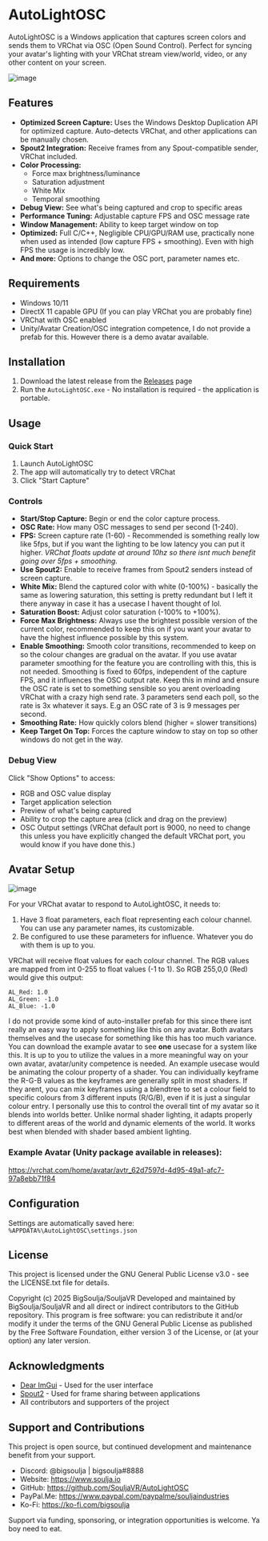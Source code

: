 # AutoLightOSC

AutoLightOSC is a Windows application that captures screen colors and sends them to VRChat via OSC (Open Sound Control). Perfect for syncing your avatar's lighting with your VRChat stream view/world, video, or any other content on your screen.

![image](https://github.com/SouljaVR/AutoLightOSC/blob/master/demo.gif?raw=true)

## Features

- **Optimized Screen Capture:** Uses the Windows Desktop Duplication API for optimized capture. Auto-detects VRChat, and other applications can be manually chosen.
- **Spout2 Integration:** Receive frames from any Spout-compatible sender, VRChat included.
- **Color Processing:**
  - Force max brightness/luminance
  - Saturation adjustment
  - White Mix
  - Temporal smoothing
- **Debug View:** See what's being captured and crop to specific areas
- **Performance Tuning:** Adjustable capture FPS and OSC message rate
- **Window Management:** Ability to keep target window on top
- **Optimized:** Full C/C++, Negligible CPU/GPU/RAM use, practically none when used as intended (low capture FPS + smoothing). Even with high FPS the usage is incredibly low.
- **And more:** Options to change the OSC port, parameter names etc.

## Requirements

- Windows 10/11
- DirectX 11 capable GPU (If you can play VRChat you are probably fine)
- VRChat with OSC enabled
- Unity/Avatar Creation/OSC integration competence, I do not provide a prefab for this. However there is a demo avatar available.

## Installation

1. Download the latest release from the [Releases](https://github.com/SouljaVR/AutoLightOSC/releases) page
2. Run the `AutoLightOSC.exe` - No installation is required - the application is portable.

## Usage

### Quick Start

1. Launch AutoLightOSC
2. The app will automatically try to detect VRChat
3. Click "Start Capture"

### Controls

- **Start/Stop Capture:** Begin or end the color capture process.
- **OSC Rate:** How many OSC messages to send per second (1-240).
- **FPS:** Screen capture rate (1-60) - Recommended is something really low like 5fps, but if you want the lighting to be low latency you can put it higher. *VRChat floats update at around 10hz so there isnt much benefit going over 5fps + smoothing.*
- **Use Spout2:** Enable to receive frames from Spout2 senders instead of screen capture.
- **White Mix:** Blend the captured color with white (0-100%) - basically the same as lowering saturation, this setting is pretty redundant but I left it there anyway in case it has a usecase I havent thought of lol.
- **Saturation Boost:** Adjust color saturation (-100% to +100%).
- **Force Max Brightness:** Always use the brightest possible version of the current color, recommended to keep this on if you want your avatar to have the highest influence possible by this system.
- **Enable Smoothing:** Smooth color transitions, recommended to keep on so the colour changes are gradual on the avatar. If you use avatar parameter smoothing for the feature you are controlling with this, this is not needed. Smoothing is fixed to 60fps, independent of the capture FPS, and it influences the OSC output rate. Keep this in mind and ensure the OSC rate is set to something sensible so you arent overloading VRChat with a crazy high send rate. 3 parameters send each poll, so the rate is 3x whatever it says. E.g an OSC rate of 3 is 9 messages per second. 
- **Smoothing Rate:** How quickly colors blend (higher = slower transitions)
- **Keep Target On Top:** Forces the capture window to stay on top so other windows do not get in the way.

### Debug View

Click "Show Options" to access:
- RGB and OSC value display
- Target application selection
- Preview of what's being captured
- Ability to crop the capture area (click and drag on the preview)
- OSC Output settings (VRChat default port is 9000, no need to change this unless you have explicitly changed the default VRChat port, you would know if you have done this.)

## Avatar Setup

![image](https://github.com/SouljaVR/AutoLightOSC/blob/master/demo2.gif?raw=true)

For your VRChat avatar to respond to AutoLightOSC, it needs to:

1. Have 3 float parameters, each float representing each colour channel. You can use any parameter names, its customizable.
2. Be configured to use these parameters for influence. Whatever you do with them is up to you.

VRChat will receive float values for each colour channel. The RGB values are mapped from int 0-255 to float values (-1 to 1). So RGB 255,0,0 (Red) would give this output:

```
AL_Red: 1.0
AL_Green: -1.0
AL_Blue: -1.0
```

I do not provide some kind of auto-installer prefab for this since there isnt really an easy way to apply something like this on any avatar. Both avatars themselves and the usecase for something like this has too much variance. You can download the example avatar to see **one** usecase for a system like this. It is up to you to utilize the values in a more meaningful way on your own avatar, avatar/unity competence is needed. An example usecase would be animating the colour property of a shader. You can individually keyframe the R-G-B values as the keyframes are generally split in most shaders. If they arent, you can mix keyframes using a blendtree to set a colour field to specific colours from 3 different inputs (R/G/B), even if it is just a singular colour entry. I personally use this to control the overall tint of my avatar so it blends into worlds better. Unlike normal shader lighting, it adapts properly to different areas of the world and dynamic elements of the world. It works best when blended with shader based ambient lighting.

### Example Avatar (Unity package available in releases):

https://vrchat.com/home/avatar/avtr_62d7597d-4d95-49a1-afc7-97a8ebb71f84

## Configuration

Settings are automatically saved here:
`%APPDATA%\AutoLightOSC\settings.json`

## License

This project is licensed under the GNU General Public License v3.0 - see the LICENSE.txt file for details.

Copyright (c) 2025 BigSoulja/SouljaVR
Developed and maintained by BigSoulja/SouljaVR and all direct or indirect
contributors to the GitHub repository.
This program is free software: you can redistribute it and/or modify
it under the terms of the GNU General Public License as published by
the Free Software Foundation, either version 3 of the License, or
(at your option) any later version.

## Acknowledgments

- [Dear ImGui](https://github.com/ocornut/imgui) - Used for the user interface
- [Spout2](https://github.com/leadedge/Spout2) - Used for frame sharing between applications
- All contributors and supporters of the project

## Support and Contributions

This project is open source, but continued development and maintenance benefit from your support.

- Discord: @bigsoulja | bigsoulja#8888
- Website: https://www.soulja.io
- GitHub: https://github.com/SouljaVR/AutoLightOSC
- PayPal.Me: https://www.paypal.com/paypalme/souljaindustries
- Ko-Fi: https://ko-fi.com/bigsoulja

Support via funding, sponsoring, or integration opportunities is welcome. Ya boy need to eat.
